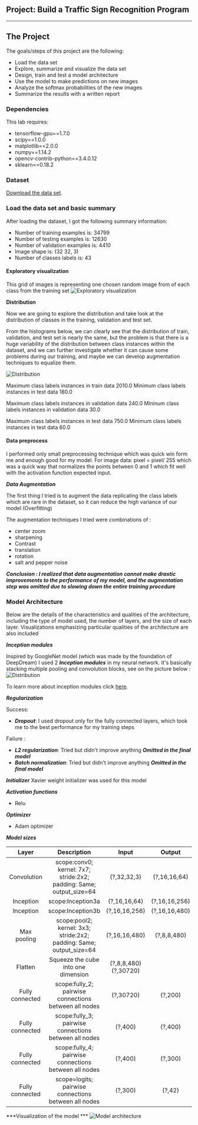 ## Project: Build a Traffic Sign Recognition Program
---


The Project
---
The goals/steps of this project are the following:
* Load the data set
* Explore, summarize and visualize the data set
* Design, train and test a model architecture
* Use the model to make predictions on new images
* Analyze the softmax probabilities of the new images
* Summarize the results with a written report

### Dependencies
This lab requires:
  * tensorflow-gpu==1.7.0
  * scipy==1.0.0
  * matplotlib==2.0.0
  * numpy==1.14.2
  * opencv-contrib-python==3.4.0.12
  * sklearn==0.18.2


### Dataset
[Download the data set](https://s3-us-west-1.amazonaws.com/udacity-selfdrivingcar/traffic-signs-data.zip).

### Load the data set and basic summary
After loading the dataset, I got the following summary information:
* Number of training examples is: 34799
* Number of testing examples is: 12630
* Number of validation examples is: 4410
* Image shape is: (32 32, 3)
* Number of classes labels is: 43

#### Exploratory visualization
This grid of images is representing one chosen random image from of each class from the training set
![Exploratory visualization](/documentation/data.png)

**Distribution**

Now we are going to explore the distribution and take look at the distribution of classes in the training, validation and test set.

From the histograms below, we can clearly see that the distribution of train, validation, and test set is nearly the same, 
but the problem is that there is a huge variability of the distribution between class instances within the dataset, 
and we can further investigate whether it can cause some problems during our training, 
and maybe we can develop augmentation techniques to equalize them.

![Distribution](/documentation/graphs.png)


Maximum class labels instances in train data 2010.0
Minimum class labels instances in test data 180.0 

Maximum class labels instances in validation data 240.0
Mininum class labels instances in validation data 30.0 

Maximum class labels instances in test data 750.0
Minimum class labels instances in test data 60.0

#### Data preprocess

I performed only small preprocessing technique which was quick win form me and enough good for my model. 
For image data: pixel = pixel/ 255 which was a quick way that normalizes the points between 0 and 1 which fit well with the activation function expected input.

***Data Augmentation***

The first thing I tried is to augment the data replicating the class labels which are rare in the dataset, so it can reduce the high variance of our model (Overfitting)

The augmentation techniques I tried were combinations of : 

* center zoom
* sharpening 
* Contrast
* translation
* rotation
* salt and pepper noise
    
***Conclusion : I realized that data augmentation cannot make drastic improvements to the performance of my model, and the augmentation step was omitted due to slowing down the entire training procedure***

### Model Architecture
Below are the details of the characteristics and qualities of the architecture, including the type of model used, the number of layers, and the size of each layer. Visualizations emphasizing particular qualities of the architecture are also included 

***Inception modules***

Inspired by GoogleNet model (which was made by the foundation of DeepDream) I used 2 ***Inception modules*** in my neural network.
It's basically stacking multiple pooling and convolution blocks, see on the picture below : 
![Distribution](/documentation/inception.png)

To learn more about inception modules click [here](https://www.youtube.com/watch?v=VxhSouuSZDY).

***Regularization***

Success: 

* ***Dropout***: I used dropout only for the fully connected layers, which took me to the best performance for my training steps

Failure :
* ***L2 regularization***: Tried but didn't improve anything ***Omitted in the final model***
* ***Batch normalization***: Tried but didn't improve anything ***Omitted in the final model***

***Initializer***
Xavier weight initializer was used for this model

***Activation functions***
*  Relu

***Optimizer***
* Adam optimizer

***Model sizes***

| Layer         		|     Description	        					| Input     | Output      |
|:---------------------:|:---------------------------------------------:|:---------:|:-----------:| 
| Convolution       	| scope:conv0; kernel: 7x7; stride:2x2; padding: Same; output_size=64  	    | (?,32,32,3)   | (?,16,16,64)     |
| Inception  	      	| scope:Inception3a            	    | (?,16,16,64)    | (?,16,16,256)      |
| Inception       	|  scope:Inception3b	    |  (?,16,16,256)    | (?,16,16,480)     |
| Max pooling	      	|scope:pool2; kernel: 3x3; stride:2x2; padding: Same; output_size=64 		| (?,16,16,480) | (?,8,8,480)      |
| Flatten				| Squeeze the cube into one dimension			| (?,8,8,480)      (?,30720)          |
| Fully connected		| scope:fully_2; pairwise connections between all nodes	    | (?,30720)       | (?,200)         |
| Fully connected		|  scope:fully_3; pairwise connections between all nodes		        | (?,400)       | (?,400)         |
| Fully connected		|  scope:fully_4; pairwise connections between all nodes	  		| (?,400)           | (?,300)             |
| Fully connected		|  scope=logits; pairwise connections between all nodes	  		| (?,300)          | (?,42)            |


***Visualization of the model ***
![Model architecture](/documentation/model.png)
